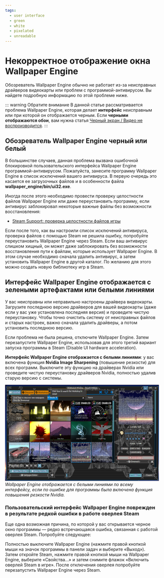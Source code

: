 ```yaml
---
tags:
  - user interface
  - green
  - white
  - pixelated
  - unreadable
---
```


# Некорректное отображение окна Wallpaper Engine

Обозреватель Wallpaper Engine обычно не работает из-за неисправных драйверов видеокарты или проблем с программой-антивирусом. Вы найдете подробную информацию по этой проблеме ниже.

::: warning
Обратите внимание В данной статье рассматривается проблема Wallpaper Engine, которая делает **интерфейс** неисправным или при которой он отображается черным. Если **черными отображаются обои**, вам нужна статья [Черный экран / Видео не воспроизводится](/noshow/notplaying.html).
:::

## Обозреватель Wallpaper Engine черный или белый

В большинстве случаев, данная проблема вызвана ошибочной блокировкой пользовательского интерфейса Wallpaper Engine программой-антивирусом. Пожалуйста, занесите программу Wallpaper Engine в список исключений вашего антивируса. В первую очередь это касается ее загрузочных файлов и в особенности файла **wallpaper_engine/bin/ui32.exe**.

Иногда после этого необходимо провести проверку целостности файлов Wallpaper Engine или даже переустановить программу, если антивирус заблокировал некоторые важные файлы без возможности восстановления:

* [Steam Support: проверка целостности файлов игры](https://support.steampowered.com/kb_article.php?ref=2037-QEUH-3335)

Если после того, как вы настроили список исключений антивируса, проверка файлов с помощью Steam не решила ошибку, попробуйте переустановить Wallpaper Engine через Steam. Если ваш антивирус слишком хищный, он может даже заблокировать без возможности восстановления пути к файлам, которые использует Wallpaper Engine. В этом случае необходимо сначала удалить антивирус, а затем установить Wallpaper Engine в другой каталог. По желанию для этого можно создать новую библиотеку игр в Steam.

## Интерфейс Wallpaper Engine отображается с зелеными артефактами или белыми линиями

У вас неисправны или неправильно настроены драйвера видеокарты. Загрузите последнюю версию драйверов для вашей видеокарты (даже если у вас уже установлена последняя версия) и проведите чистую переустановку. Чтобы точно очистить систему от неисправных файлов и старых настроек, важно сначала удалить драйверы, а потом установить последнюю версию.

Если проблема не была решена, отключите Wallpaper Engine. Затем перезапустите Wallpaper Engine, использовав для этого третий вариант запуска программы в Steam (Disable UI hardware acceleration).

**Интерфейс Wallpaper Engine отображается с белыми линиями**: у вас включена функция **Nvidia Image Sharpening** (повышение резкости) для всех программ. Выключите эту функцию на драйверах Nvidia или проведите чистую переустановку драйверов Nvidia, полностью удалив старую версию с системы.

![Nvidia Image Sharpening Issue](./imagesharpening.png) *Wallpaper Engine отображается с белыми линиями по всему интерфейсу, если по ошибке для программы была включена функция повышения резкости Nvidia.*

### Пользовательский интерфейс Wallpaper Engine поврежден в результате редкой ошибки в работе оверлея Steam

Еще одна возможная причина, по которой у вас открывается черное окно программы — редко встречающаяся ошибка, связанная с работой оверлея Steam. Попробуйте следующее:

Полностью выключите Wallpaper Engine (нажмите правой кнопкой мыши на значок программы в панели задач и выберите «Выход»). Затем откройте Steam, нажмите правой кнопкой мыши на Wallpaper Engine, выберите «Свойства…» и затем снимите флажок «Включить оверлей Steam в игре». После отключения оверлея попробуйте перезапустить Wallpaper Engine через Steam. 